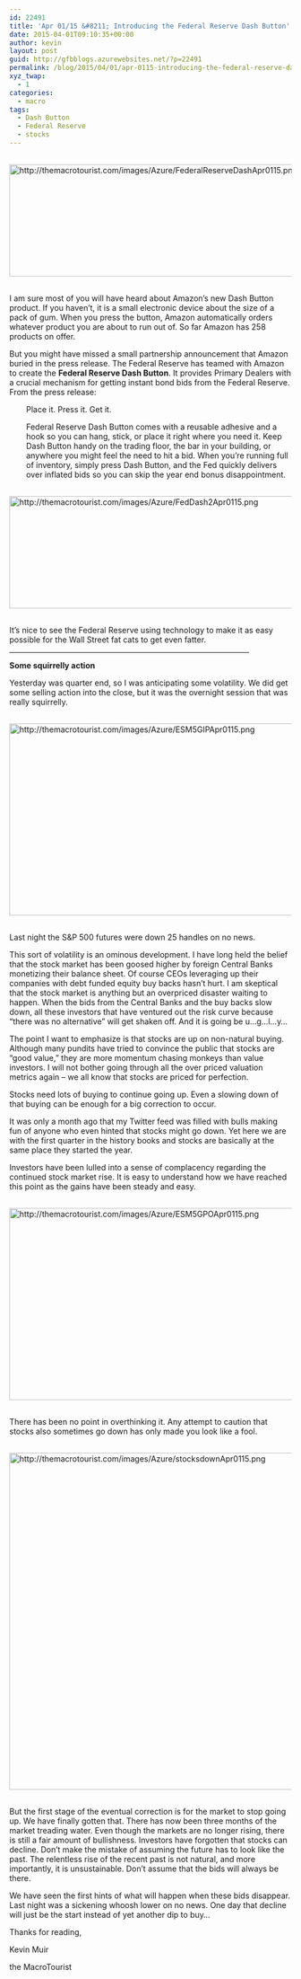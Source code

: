 ```yaml
---
id: 22491
title: 'Apr 01/15 &#8211; Introducing the Federal Reserve Dash Button'
date: 2015-04-01T09:10:35+00:00
author: kevin
layout: post
guid: http://gfbblogs.azurewebsites.net/?p=22491
permalink: /blog/2015/04/01/apr-0115-introducing-the-federal-reserve-dash-button/
xyz_twap:
  - 1
categories:
  - macro
tags:
  - Dash Button
  - Federal Reserve
  - stocks
---
```


  <img src="http://themacrotourist.com/images/Azure/FederalReserveDashApr0115.png" style="margin:30px auto;display:block;" alt="http://themacrotourist.com/images/Azure/FederalReserveDashApr0115.png" width="800" height="200">

I am sure most of you will have heard about Amazon&#8217;s new Dash Button product. If you haven&#8217;t, it is a small electronic device about the size of a pack of gum. When you press the button, Amazon automatically orders whatever product you are about to run out of. So far Amazon has 258 products on offer. 

But you might have missed a small partnership announcement that Amazon buried in the press release. The Federal Reserve has teamed with Amazon to create the **Federal Reserve Dash Button**. It provides Primary Dealers with a crucial mechanism for getting instant bond bids from the Federal Reserve. From the press release:

<p style="padding-left: 30px;">
  Place it. Press it. Get it.
</p>

<p style="padding-left: 30px;">
  Federal Reserve Dash Button comes with a reusable adhesive and a hook so you can hang, stick, or place it right where you need it. Keep Dash Button handy on the trading floor, the bar in your building, or anywhere you might feel the need to hit a bid. When you&#8217;re running full of inventory, simply press Dash Button, and the Fed quickly delivers over inflated bids so you can skip the year end bonus disappointment.
</p>


  <img src="http://themacrotourist.com/images/Azure/FedDash2Apr0115.png" style="margin:30px auto;display:block;" alt="http://themacrotourist.com/images/Azure/FedDash2Apr0115.png" width="800" height="200">

It&#8217;s nice to see the Federal Reserve using technology to make it as easy possible for the Wall Street fat cats to get even fatter. 

<hr size="3" width="85%" />

**Some squirrelly action**

Yesterday was quarter end, so I was anticipating some volatility. We did get some selling action into the close, but it was the overnight session that was really squirrelly.


  <img src="http://themacrotourist.com/images/Azure/ESM5GIPApr0115.png" style="margin:30px auto;display:block;" alt="http://themacrotourist.com/images/Azure/ESM5GIPApr0115.png" width="600" height="342">

Last night the S&P 500 futures were down 25 handles on no news. 

This sort of volatility is an ominous development. I have long held the belief that the stock market has been goosed higher by foreign Central Banks monetizing their balance sheet. Of course CEOs leveraging up their companies with debt funded equity buy backs hasn&#8217;t hurt. I am skeptical that the stock market is anything but an overpriced disaster waiting to happen. When the bids from the Central Banks and the buy backs slow down, all these investors that have ventured out the risk curve because &#8220;there was no alternative&#8221; will get shaken off. And it is going be u&#8230;g&#8230;l&#8230;y&#8230;

The point I want to emphasize is that stocks are up on non-natural buying. Although many pundits have tried to convince the public that stocks are &#8220;good value,&#8221; they are more momentum chasing monkeys than value investors. I will not bother going through all the over priced valuation metrics again &#8211; we all know that stocks are priced for perfection. 

Stocks need lots of buying to continue going up. Even a slowing down of that buying can be enough for a big correction to occur. 

It was only a month ago that my Twitter feed was filled with bulls making fun of anyone who even hinted that stocks might go down. Yet here we are with the first quarter in the history books and stocks are basically at the same place they started the year. 

Investors have been lulled into a sense of complacency regarding the continued stock market rise. It is easy to understand how we have reached this point as the gains have been steady and easy.


  <img src="http://themacrotourist.com/images/Azure/ESM5GPOApr0115.png" style="margin:30px auto;display:block;" alt="http://themacrotourist.com/images/Azure/ESM5GPOApr0115.png" width="600" height="342">

There has been no point in overthinking it. Any attempt to caution that stocks also sometimes go down has only made you look like a fool.


  <img src="http://themacrotourist.com/images/Azure/stocksdownApr0115.png" style="margin:30px auto;display:block;" alt="http://themacrotourist.com/images/Azure/stocksdownApr0115.png" width="600" height="600">

But the first stage of the eventual correction is for the market to stop going up. We have finally gotten that. There has now been three months of the market treading water. Even though the markets are no longer rising, there is still a fair amount of bullishness. Investors have forgotten that stocks can decline. Don&#8217;t make the mistake of assuming the future has to look like the past. The relentless rise of the recent past is not natural, and more importantly, it is unsustainable. Don&#8217;t assume that the bids will always be there.

We have seen the first hints of what will happen when these bids disappear. Last night was a sickening whoosh lower on no news. One day that decline will just be the start instead of yet another dip to buy&#8230;

Thanks for reading,
  
Kevin Muir 
  
the MacroTourist

